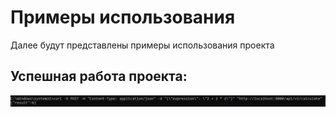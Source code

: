 # Примеры использования

Далее будут представлены примеры использования проекта

## Успешная работа проекта:

![Успешный пример 1](https://github.com/Vyber777/NetCalculatorGolang/blob/main/screenshots/image1.PNG?raw=true)